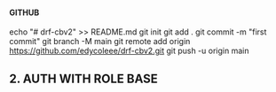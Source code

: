 #### GITHUB 

echo "# drf-cbv2" >> README.md
git init
git add .
git commit -m "first commit"
git branch -M main
git remote add origin https://github.com/edycoleee/drf-cbv2.git
git push -u origin main

## 2. AUTH WITH ROLE BASE